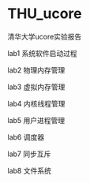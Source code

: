 # THU_ucore
清华大学ucore实验报告

lab1 系统软件启动过程

lab2 物理内存管理

lab3 虚拟内存管理

lab4 内核线程管理

lab5 用户进程管理

lab6 调度器

lab7 同步互斥

lab8 文件系统

